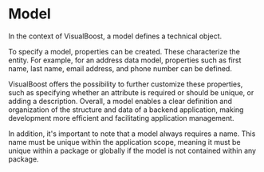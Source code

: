 # Model

In the context of VisualBoost, a model defines a technical object.&#x20;

To specify a model, properties can be created. These characterize the entity. For example, for an address data model, properties such as first name, last name, email address, and phone number can be defined.&#x20;





VisualBoost offers the possibility to further customize these properties, such as specifying whether an attribute is required or should be unique, or adding a description. Overall, a model enables a clear definition and organization of the structure and data of a backend application, making development more efficient and facilitating application management.



In addition, it's important to note that a model always requires a name. This name must be unique within the application scope, meaning it must be unique within a package or globally if the model is not contained within any package.
